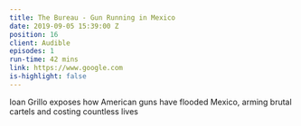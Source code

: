 ```yaml
---
title: The Bureau - Gun Running in Mexico
date: 2019-09-05 15:39:00 Z
position: 16
client: Audible
episodes: 1
run-time: 42 mins
link: https://www.google.com
is-highlight: false
---
```


Ioan Grillo exposes how American guns have flooded Mexico, arming brutal cartels and costing countless lives